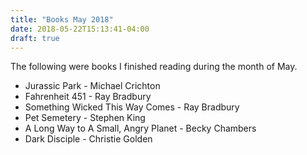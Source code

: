 ```yaml
---
title: "Books May 2018"
date: 2018-05-22T15:13:41-04:00
draft: true
---
```

The following were books I finished reading during the month of May.

* Jurassic Park - Michael Crichton
* Fahrenheit 451 - Ray Bradbury
* Something Wicked This Way Comes - Ray Bradbury
* Pet Semetery - Stephen King
* A Long Way to A Small, Angry Planet - Becky Chambers
* Dark Disciple - Christie Golden

